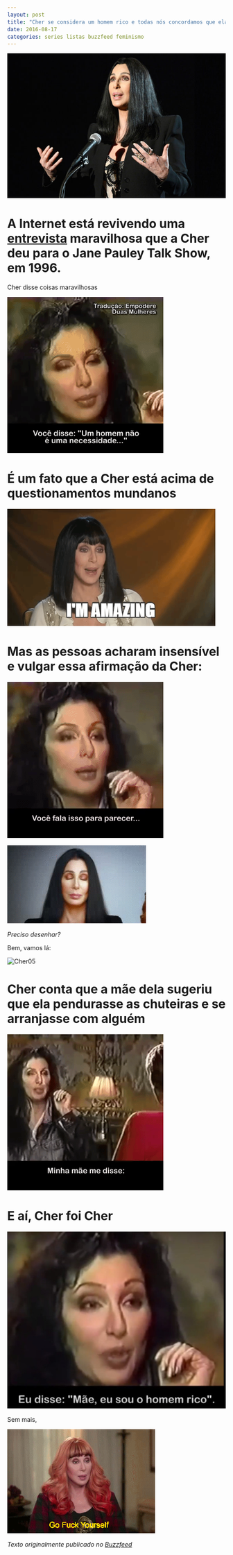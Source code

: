 ```yaml
---
layout: post
title: "Cher se considera um homem rico e todas nós concordamos que ela é quem ela quiser"
date: 2016-08-17
categories: series listas buzzfeed feminismo
---
```


![Cher00](static/img/cher00.jpg)

# A Internet está revivendo uma [entrevista](https://www.youtube.com/watch?v=NvRWYKTHPVg) maravilhosa que a Cher deu para o Jane Pauley Talk Show, em 1996.

Cher disse coisas maravilhosas

![Cher01](static/img/cher01.gif)

# É um fato que a Cher está acima de questionamentos mundanos

![Cher02](static/img/cher02.gif)

# Mas as pessoas acharam insensível e vulgar essa afirmação da Cher:

![Cher03](static/img/cher03.gif)

![Cher04](static/img/cher04.gif)

_Preciso desenhar?_

Bem, vamos lá:

![Cher05](static/img/cher05.gif)

# Cher conta que a mãe dela sugeriu que ela pendurasse as chuteiras e se arranjasse com alguém

![Cher06](static/img/cher06.gif)

# E aí, Cher foi Cher

![Cher07](static/img/cher07.jpg)

Sem mais,

![Cher08](static/img/cher08.gif)

_Texto originalmente publicado no [Buzzfeed](https://www.buzzfeed.com/monicabulgari/cher-se-considera-um-homem-rico-e-todos-nas-conco-1x9wm)_
